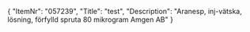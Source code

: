 {
  "ItemNr": "057239",
  "Title": "test",
  "Description": "Aranesp, inj-vätska, lösning, förfylld spruta 80 mikrogram Amgen AB"
}